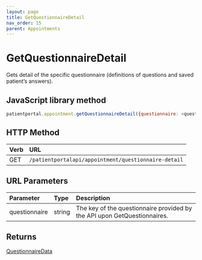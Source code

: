 ```yaml
---
layout: page
title: GetQuestionnaireDetail
nav_order: 15
parent: Appointments
---
```


# GetQuestionnaireDetail

Gets detail of the specific questionnaire (definitions of questions and saved patient’s answers).

## JavaScript library method

```javascript
patientportal.appointment.getQuestionnaireDetail({questionnaire: <questionnaire>});
```

## HTTP Method

| Verb | URL                                               |
|:-----|:--------------------------------------------------|
| GET | `/patientportalapi/appointment/questionnaire-detail` |

## URL Parameters

| Parameter | Type   | Description                                                 |
|:----------|:-------|:------------------------------------------------------------|
| questionnaire | string | The key of the questionnaire provided by the API upon GetQuestionnaires. |

## Returns

[QuestionnaireData](../objects-and-data-types/questionnairedata)
